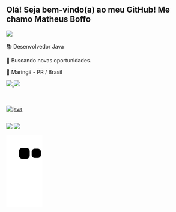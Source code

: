 ## Olá! Seja bem-vindo(a) ao meu GitHub! Me chamo Matheus Boffo

![](https://media2.giphy.com/media/01o9WvoW1czSbqnTO9/giphy.gif?cid=ecf05e473k93s4x236vpinhhreiwx7mmoroe2k9sg80ze9fo&rid=giphy.gif&ct=g.gif)


📚 Desenvolvedor Java

🔎 Buscando novas oportunidades.

🌆 Maringá - PR / Brasil

  <div>

</div>


<div>
  <a href="https://github.com/MatheusBoffo">
  <img height="180em" src="https://github-readme-stats.vercel.app/api?username=matheusboffo&show_icons=true&theme=dracula&include_all_commits=true&count_private=true"/>
  <img height="180em" src="https://github-readme-stats.vercel.app/api/top-langs/?username=matheusboffo&layout=compact&langs_count=16&theme=dracula"/>
  
</div>
  
  ##
  
<div style="display: inline_block"><br>
  <img align="center" alt="java" src="https://img.shields.io/badge/Java-ED8B00?style=for-the-badge&logo=java&logoColor=white" />
  
  </div>
 
  ##
    
  <div>

  <a href = "mailto:matheusboffo@hotmail.com"><img src="https://img.shields.io/badge/Gmail-D14836?style=for-the-badge&logo=gmail&logoColor=white" target="_blank"></a>
  <a href="https://www.linkedin.com/in/matheus-boffo-031572b4/" target="_blank"><img src="https://img.shields.io/badge/-LinkedIn-%230077B5?style=for-the-badge&logo=linkedin&logoColor=white" target="_blank"></a>   
  
 </div>

 
  ![snake gif](https://github.com/MatheusBoffo/MatheusBoffo/blob/output/github-contribution-grid-snake.svg)



